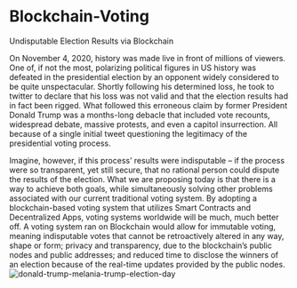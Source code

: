 # Blockchain-Voting
Undisputable Election Results via Blockchain

  On November 4, 2020, history was made live in front of millions of viewers. One of, if not the most, polarizing political figures in US history was defeated in the presidential election by an opponent widely considered to be quite unspectacular. Shortly following his determined loss, he took to twitter to declare that his loss was not valid and that the election results had in fact been rigged. What followed this erroneous claim by former President Donald Trump was a months-long debacle that included vote recounts, widespread debate, massive protests, and even a capitol insurrection. All because of a single initial tweet questioning the legitimacy of the presidential voting process.

  Imagine, however, if this process’ results were indisputable – if the process were so transparent, yet still secure, that no rational person could dispute the results of the election. What we are proposing today is that there is a way to achieve both goals, while simultaneously solving other problems associated with our current traditional voting system. By adopting a blockchain-based voting system that utilizes Smart Contracts and Decentralized Apps, voting systems worldwide will be much, much better off. A voting system ran on Blockchain would allow for immutable voting, meaning indisputable votes that cannot be retroactively altered in any way, shape or form; privacy and transparency, due to the blockchain’s public nodes and public addresses; and reduced time to disclose the winners of an election because of the real-time updates provided by the public nodes.
  ![donald-trump-melania-trump-election-day](https://user-images.githubusercontent.com/78872373/129480814-823d5281-0fe2-462c-8600-de328d850f23.jpg)

  
  


